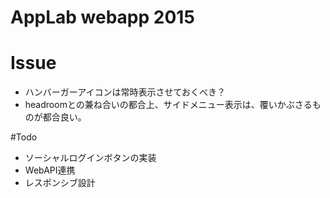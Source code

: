 # AppLab webapp 2015

# Issue
- ハンバーガーアイコンは常時表示させておくべき？
- headroomとの兼ね合いの都合上、サイドメニュー表示は、覆いかぶさるものが都合良い。

#Todo
- ソーシャルログインボタンの実装
- WebAPI連携
- レスポンシブ設計

